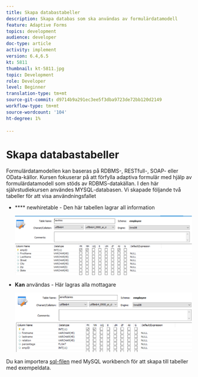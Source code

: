 ```yaml
---
title: Skapa databastabeller
description: Skapa databas som ska användas av formulärdatamodell
feature: Adaptive Forms
topics: development
audience: developer
doc-type: article
activity: implement
version: 6.4,6.5
kt: 5811
thumbnail: kt-5811.jpg
topic: Development
role: Developer
level: Beginner
translation-type: tm+mt
source-git-commit: d9714b9a291ec3ee5f3dba9723de72bb120d2149
workflow-type: tm+mt
source-wordcount: '104'
ht-degree: 1%

---
```



# Skapa databastabeller

Formulärdatamodellen kan baseras på RDBMS-, RESTfull-, SOAP- eller OData-källor. Kursen fokuserar på att förfylla adaptiva formulär med hjälp av formulärdatamodell som stöds av RDBMS-datakällan. I den här självstudiekursen användes MYSQL-databasen. Vi skapade följande två tabeller för att visa användningsfallet

* **** newhiretable - Den här tabellen lagrar all information

   ![newhire](assets/newhire-table.png)


* **Kan** användas - Här lagras alla mottagare

   ![stödmottagare](assets/beneficiaries-table.png)

Du kan importera [sql-filen](assets/db-schema.sql) med MySQL workbench för att skapa till tabeller med exempeldata.